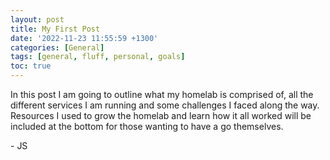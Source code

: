 ```yaml
---
layout: post
title: My First Post
date: '2022-11-23 11:55:59 +1300'
categories: [General]
tags: [general, fluff, personal, goals]
toc: true
---
```


In this post I am going to outline what my homelab is comprised of, all the different services I am running and some challenges I faced along the way. Resources I used to grow the homelab and learn how it all worked will be included at the bottom for those wanting to have a go themselves.



\- JS